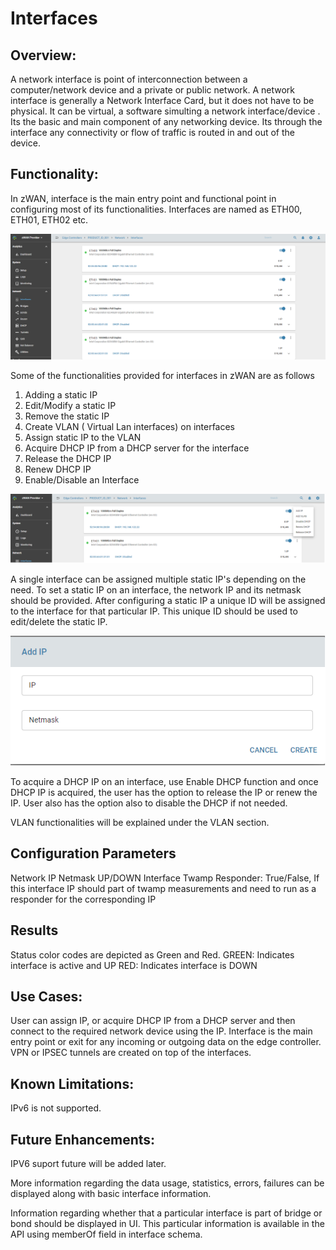 # Interfaces

## Overview: 

A network interface is point of interconnection between a computer/network device and a private or public network. A network  interface is generally a Network Interface Card, but it does not have to be physical. It can be virtual, a software simulting a network interface/device . Its the basic and main component of any networking device. Its through the interface any connectivity or flow of traffic is routed in and out of the device.

## Functionality:

In zWAN, interface is the main entry point and functional point in configuring most of its functionalities. Interfaces are named as ETH00, ETH01, ETH02 etc. 


![Interface](images/Interfaces.png)


Some of the functionalities provided for interfaces in zWAN are as follows

1) Adding a static IP
2) Edit/Modify a static IP
3) Remove the static IP
4) Create VLAN ( Virtual Lan interfaces) on interfaces
5) Assign static IP to the VLAN
6) Acquire DHCP IP from a DHCP server for the interface
7) Release the DHCP IP
8) Renew DHCP IP
9) Enable/Disable an Interface


![Interface](images/Interfaces-Functions.png)

A single interface can be assigned multiple static IP's depending on the need. To set a static IP on an interface, the network IP and its netmask should be provided. After configuring a static IP a unique ID will be assigned to the interface for that particular IP. This unique ID should be used to edit/delete the static IP.

![Interface](images/Interfaces-AddStatic.png)

To acquire a DHCP IP on an interface, use Enable DHCP function and once DHCP IP is acquired, the user has the option to release the IP or renew the IP. User also has the option also to disable the DHCP if not needed.

VLAN functionalities will be explained under the VLAN section.

## Configuration Parameters

Network IP
Netmask 
UP/DOWN Interface
Twamp Responder: True/False, If this interface IP should part of twamp measurements and need to run as a responder for the corresponding IP

## Results

Status color codes are depicted as Green and Red.
GREEN: Indicates interface is active and UP
RED: Indicates interface is DOWN

## Use Cases:
    
User can assign IP, or acquire DHCP IP from a DHCP server and then connect to the required network device using the IP. Interface is the main entry point or exit for any incoming or outgoing data on the edge controller. VPN or IPSEC tunnels are created on top of the interfaces.

## Known Limitations:

IPv6 is not supported.

## Future Enhancements:

IPV6 suport future will be added later.

More information regarding the data usage, statistics, errors, failures can be displayed along with basic interface information.

Information regarding whether that a particular interface is part of bridge or bond should be displayed in UI. This particular information is available in the API using memberOf field in interface schema.




